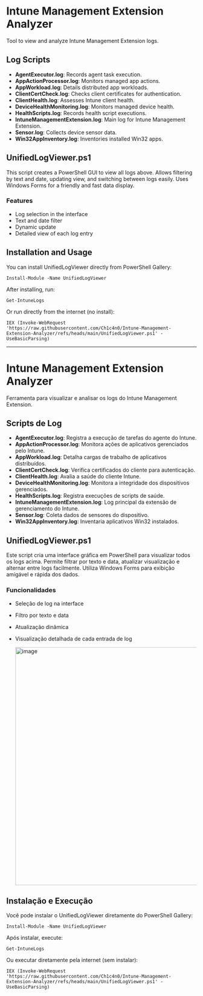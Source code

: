 # Intune Management Extension Analyzer

Tool to view and analyze Intune Management Extension logs.

## Log Scripts

- **AgentExecutor.log**: Records agent task execution.
- **AppActionProcessor.log**: Monitors managed app actions.
- **AppWorkload.log**: Details distributed app workloads.
- **ClientCertCheck.log**: Checks client certificates for authentication.
- **ClientHealth.log**: Assesses Intune client health.
- **DeviceHealthMonitoring.log**: Monitors managed device health.
- **HealthScripts.log**: Records health script executions.
- **IntuneManagementExtension.log**: Main log for Intune Management Extension.
- **Sensor.log**: Collects device sensor data.
- **Win32AppInventory.log**: Inventories installed Win32 apps.

## UnifiedLogViewer.ps1

This script creates a PowerShell GUI to view all logs above. Allows filtering by text and date, updating view, and switching between logs easily. Uses Windows Forms for a friendly and fast data display.

### Features
- Log selection in the interface
- Text and date filter
- Dynamic update
- Detailed view of each log entry

## Installation and Usage

You can install UnifiedLogViewer directly from PowerShell Gallery:

```
Install-Module -Name UnifiedLogViewer
```
After installing, run:

```
Get-IntuneLogs
```

Or run directly from the internet (no install):

```
IEX (Invoke-WebRequest 'https://raw.githubusercontent.com/Ch1c4n0/Intune-Management-Extension-Analyzer/refs/heads/main/UnifiedLogViewer.ps1' -UseBasicParsing)
```
---

# Intune Management Extension Analyzer

Ferramenta para visualizar e analisar os logs do Intune Management Extension.

## Scripts de Log

- **AgentExecutor.log**: Registra a execução de tarefas do agente do Intune.
- **AppActionProcessor.log**: Monitora ações de aplicativos gerenciados pelo Intune.
- **AppWorkload.log**: Detalha cargas de trabalho de aplicativos distribuídos.
- **ClientCertCheck.log**: Verifica certificados do cliente para autenticação.
- **ClientHealth.log**: Avalia a saúde do cliente Intune.
- **DeviceHealthMonitoring.log**: Monitora a integridade dos dispositivos gerenciados.
- **HealthScripts.log**: Registra execuções de scripts de saúde.
- **IntuneManagementExtension.log**: Log principal da extensão de gerenciamento do Intune.
- **Sensor.log**: Coleta dados de sensores do dispositivo.
- **Win32AppInventory.log**: Inventaria aplicativos Win32 instalados.

## UnifiedLogViewer.ps1

Este script cria uma interface gráfica em PowerShell para visualizar todos os logs acima. Permite filtrar por texto e data, atualizar visualização e alternar entre logs facilmente. Utiliza Windows Forms para exibição amigável e rápida dos dados.

### Funcionalidades
- Seleção de log na interface
- Filtro por texto e data
- Atualização dinâmica
- Visualização detalhada de cada entrada de log

  <img width="888" height="629" alt="image" src="https://github.com/user-attachments/assets/5363d378-25dc-4845-82ea-0d6d5444471c" />

## Instalação e Execução

Você pode instalar o UnifiedLogViewer diretamente do PowerShell Gallery:

```
Install-Module -Name UnifiedLogViewer
```
Após instalar, execute:

```
Get-IntuneLogs
```

Ou executar diretamente pela internet (sem instalar):

```
IEX (Invoke-WebRequest 'https://raw.githubusercontent.com/Ch1c4n0/Intune-Management-Extension-Analyzer/refs/heads/main/UnifiedLogViewer.ps1' -UseBasicParsing)
```



